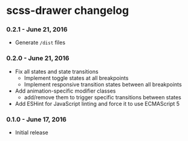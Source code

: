 # scss-drawer changelog

### 0.2.1 - June 21, 2016
* Generate `/dist` files

### 0.2.0 - June 21, 2016
* Fix all states and state transitions
  * Implement toggle states at all breakpoints
  * Implement responsive transition states between all breakpoints
* Add animation-specific modifier classes
  * add/remove them to trigger specific transitions between states
* Add ESHint for JavaScript linting and force it to use ECMAScript 5

### 0.1.0 - June 17, 2016
* Initial release
